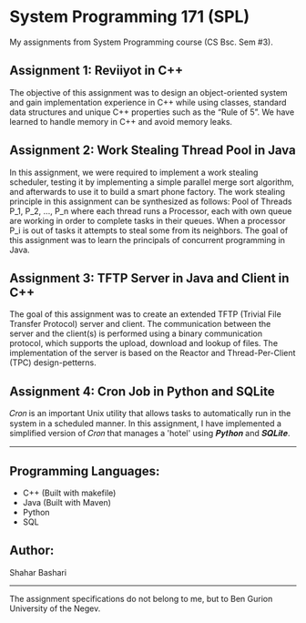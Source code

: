 # System Programming 171 (SPL)

My assignments from System Programming course (CS Bsc. Sem #3).


## Assignment 1: Reviiyot in C++

The objective of this assignment was to design an object-oriented system and gain implementation experience in C++ while using classes, standard data structures and unique C++ properties such as the “Rule of 5”. We have learned to handle memory in C++ and avoid memory leaks.

## Assignment 2: Work Stealing Thread Pool in Java

In this assignment, we were required to implement a work stealing scheduler, testing it by implementing a simple parallel merge sort algorithm, and afterwards to use it to build a smart phone factory. The work stealing principle in this assignment can be synthesized as follows: Pool of Threads P_1, P_2, ..., P_n where each thread runs a Processor, each with own queue are working in order to complete tasks in their queues. When a processor P_i is out of tasks it attempts to steal some from its neighbors.
The goal of this assignment was to learn the principals of concurrent programming in Java.

## Assignment 3: TFTP Server in Java and Client in C++

The goal of this assignment was to create an extended TFTP (Trivial File Transfer Protocol) server and client. The communication between the server and the client(s) is performed using a binary communication protocol, which supports the upload, download and lookup of files.
The implementation of the server is based on the Reactor and Thread-Per-Client (TPC) design-petterns.

## Assignment 4: Cron Job in Python and SQLite

𝐶𝑟𝑜𝑛 is an important Unix utility that allows tasks to automatically run in the system in a scheduled manner. In this assignment, I have implemented a simplified version of 𝐶𝑟𝑜𝑛 that manages a 'hotel' using 𝑷𝒚𝒕𝒉𝒐𝒏 and 𝑺𝑸𝑳𝒊𝒕𝒆.


---
## Programming Languages:

* C++ (Built with makefile)
* Java (Built with Maven)
* Python
* SQL

## Author:

Shahar Bashari

---
The assignment specifications do not belong to me, but to Ben Gurion University of the Negev.

